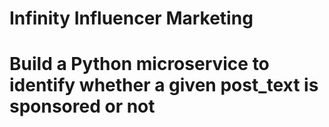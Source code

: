 # Infinity Influencer Marketing

# Build a Python microservice to identify whether a given post_text is sponsored or not
